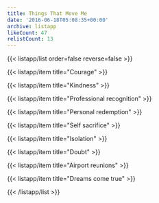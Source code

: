 ```yaml
---
title: Things That Move Me
date: '2016-06-18T05:08:35+00:00'
archive: listapp
likeCount: 47
relistCount: 13
---
```


<!--more-->

{{< listapp/list order=false reverse=false >}}

   {{< listapp/item title="Courage" >}}

   {{< listapp/item title="Kindness" >}}

   {{< listapp/item title="Professional recognition" >}}

   {{< listapp/item title="Personal redemption" >}}

   {{< listapp/item title="Self sacrifice" >}}

   {{< listapp/item title="Isolation" >}}

   {{< listapp/item title="Doubt" >}}

   {{< listapp/item title="Airport reunions" >}}

   {{< listapp/item title="Dreams come true" >}}

{{< /listapp/list >}}
